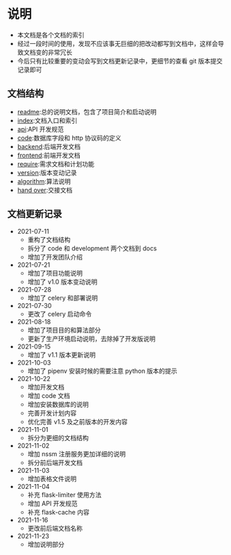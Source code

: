 # 说明

- 本文档是各个文档的索引
- 经过一段时间的使用，发现不应该事无巨细的把改动都写到文档中，这样会导致文档变的非常冗长
- 今后只有比较重要的变动会写到文档更新记录中，更细节的查看 git 版本提交记录即可

## 文档结构

- [readme](../README.md):总的说明文档，包含了项目简介和启动说明
- [index](index.md):文档入口和索引
- [api](api.md):API 开发规范
- [code](code.md):数据库字段和 http 协议码的定义
- [backend](backend.md):后端开发文档
- [frontend](frontend.md):前端开发文档
- [require](requirement.md):需求文档和计划功能
- [version](version.md):版本变动记录
- [algorithm](algorithm.md):算法说明
- [hand over](hand_over.md):交接文档

## 文档更新记录

- 2021-07-11
  - 重构了文档结构
  - 拆分了 code 和 development 两个文档到 docs
  - 增加了开发团队介绍
- 2021-07-21
  - 增加了项目功能说明
  - 增加了 v1.0 版本变动说明
- 2021-07-28
  - 增加了 celery 和部署说明
- 2021-07-30
  - 更改了 celery 启动命令
- 2021-08-18
  - 增加了项目目的和算法部分
  - 更新了生产环境启动说明，去除掉了开发版说明
- 2021-09-15
  - 增加了 v1.1 版本更新说明
- 2021-10-03
  - 增加了 pipenv 安装时候的需要注意 python 版本的提示
- 2021-10-22
  - 增加开发文档
  - 增加 code 文档
  - 增加安装数据库的说明
  - 完善开发计划内容
  - 优化完善 v1.5 及之前版本的开发内容
- 2021-11-01
  - 拆分为更细的文档结构
- 2021-11-02
  - 增加 nssm 注册服务更加详细的说明
  - 拆分前后端开发文档
- 2021-11-03
  - 增加表格文件说明
- 2021-11-04
  - 补充 flask-limiter 使用方法
  - 增加 API 开发规范
  - 补充 flask-cache 内容
- 2021-11-16
  - 更改前后端文档名称
- 2021-11-23
  - 增加说明部分
